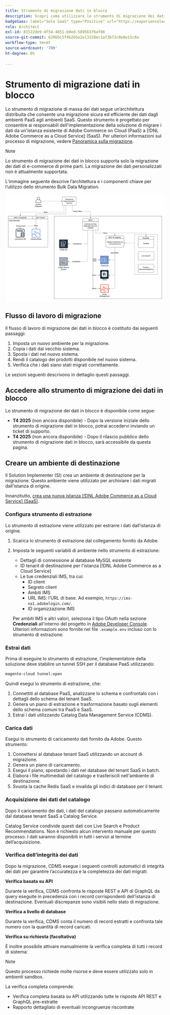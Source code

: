 ```yaml
---
title: Strumento di migrazione dati in blocco
description: Scopri come utilizzare lo strumento di migrazione dei dati in blocco per migrare i dati dall'istanza esistente di Adobe Commerce on Cloud a  [!DNL Adobe Commerce as a Cloud Service].
badgeSaas: label="Solo SaaS" type="Positive" url="https://experienceleague.adobe.com/it/docs/commerce/user-guides/product-solutions" tooltip="Applicabile solo ai progetti Adobe Commerce as a Cloud Service e Adobe Commerce Optimizer (infrastruttura SaaS gestita da Adobe)."
role: Architect
exl-id: 81522de9-df54-4651-b8ed-58956376af86
source-git-commit: 6396bc5f4b265e2e13328ec1af3b72c0e8e15c9a
workflow-type: tm+mt
source-wordcount: '709'
ht-degree: 0%

---
```


# Strumento di migrazione dati in blocco

Lo strumento di migrazione di massa dei dati segue un’architettura distribuita che consente una migrazione sicura ed efficiente dei dati dagli ambienti PaaS agli ambienti SaaS. Questo strumento è progettato per consentire ai responsabili dell&#39;implementazione della soluzione di migrare i dati da un&#39;istanza esistente di Adobe Commerce on Cloud (PaaS) a [!DNL Adobe Commerce as a Cloud Service] (SaaS). Per ulteriori informazioni sul processo di migrazione, vedere [Panoramica sulla migrazione](./overview.md).

>[!NOTE]
>
>Lo strumento di migrazione dei dati in blocco supporta solo la migrazione dei dati di e-commerce di prime parti. La migrazione dei dati personalizzati non è attualmente supportata.

L’immagine seguente descrive l’architettura e i componenti chiave per l’utilizzo dello strumento Bulk Data Migration.

![Architettura dello strumento di migrazione dati in blocco](../assets/bulk-data-diagram.png)

## Flusso di lavoro di migrazione

Il flusso di lavoro di migrazione dei dati in blocco è costituito dai seguenti passaggi:

1. Imposta un nuovo ambiente per la migrazione.
1. Copia i dati dal vecchio sistema.
1. Sposta i dati nel nuovo sistema.
1. Rendi il catalogo dei prodotti disponibile nel nuovo sistema.
1. Verifica che i dati siano stati migrati correttamente.

Le sezioni seguenti descrivono in dettaglio questi passaggi.

## Accedere allo strumento di migrazione dei dati in blocco

Lo strumento di migrazione dei dati in blocco è disponibile come segue:

- **T4 2025** (non ancora disponibile) - Dopo la versione iniziale dello strumento di migrazione dati in blocco, potrai accedervi inviando un ticket di supporto.
- **T4 2025** (non ancora disponibile) - Dopo il rilascio pubblico dello strumento di migrazione dati in blocco, sarà accessibile da questa pagina.

## Creare un ambiente di destinazione

Il Solution Implementer (SI) crea un ambiente di destinazione per la migrazione. Questo ambiente viene utilizzato per archiviare i dati migrati dall’istanza di origine.

Innanzitutto, [crea una nuova istanza  [!DNL Adobe Commerce as a Cloud Service] (SaaS)](../getting-started.md#create-an-instance).

### Configura strumento di estrazione

Lo strumento di estrazione viene utilizzato per estrarre i dati dall’istanza di origine.

1. Scarica lo strumento di estrazione dal collegamento fornito da Adobe.
1. Imposta le seguenti variabili di ambiente nello strumento di estrazione:
   - Dettagli di connessione al database MySQL esistente
   - ID tenant di destinazione per l&#39;istanza [!DNL Adobe Commerce as a Cloud Service]
   - Le tue credenziali IMS, tra cui:
      - ID client
      - Segreto client
      - Ambiti IMS
      - URL IMS: l’URL di base. Ad esempio, `https://ims-na1.adobelogin.com/`.
      - ID organizzazione IMS

   Per ambiti IMS e altri valori, seleziona il tipo OAuth nella sezione **Credenziali** all&#39;interno del progetto in [Adobe Developer Console](https://developer.adobe.com/console/). Ulteriori informazioni sono fornite nel file `.example.env` incluso con lo strumento di estrazione.

### Estrai dati

Prima di eseguire lo strumento di estrazione, l’implementatore della soluzione deve stabilire un tunnel SSH per il database PaaS utilizzando:

```bash
magento-cloud tunnel:open
```

Quindi esegui lo strumento di estrazione, che:

1. Connettiti al database PaaS, analizzane lo schema e confrontalo con i dettagli dello schema del tenant SaaS.
1. Genera un piano di estrazione e trasformazione basato sugli elementi dello schema comuni tra PaaS e SaaS.
1. Estrai i dati utilizzando Catalog Data Management Service (CDMS).

### Carica dati

Esegui lo strumento di caricamento dati fornito da Adobe. Questo strumento:

1. Connettersi al database tenant SaaS utilizzando un account di migrazione.
1. Genera un piano di caricamento.
1. Esegui il piano, spostando i dati nel database del tenant SaaS in batch.
1. Elabora i file multimediali del catalogo e trasferiscili nell&#39;ambiente di destinazione.
1. Svuota la cache Redis SaaS e invalida gli indici di database per il tenant.

### Acquisizione dei dati del catalogo

Dopo il caricamento dei dati, i dati del catalogo passano automaticamente dal database tenant SaaS a Catalog Service.

Catalog Service condivide questi dati con Live Search e Product Recommendations. Non è richiesto alcun intervento manuale per questo processo. I dati saranno disponibili in tutti i servizi al termine dell’acquisizione.

### Verifica dell’integrità dei dati

Dopo la migrazione, CDMS esegue i seguenti controlli automatici di integrità dei dati per garantire l’accuratezza e la completezza dei dati migrati:

**Verifica basata su API**

Durante la verifica, CDMS confronta le risposte REST e API di GraphQL da query eseguite in precedenza con i record corrispondenti dell’istanza di destinazione. Eventuali discrepanze sono visibili nello stato di migrazione.

**Verifica a livello di database**

Durante la verifica, CDMS conta il numero di record estratti e confronta tale numero con la quantità di record caricati.

**Verifica su richiesta (facoltativa)**

È inoltre possibile attivare manualmente la verifica completa di tutti i record di sistema:

>[!NOTE]
>
>Questo processo richiede molte risorse e deve essere utilizzato solo in ambienti sandbox.

La verifica completa comprende:

- Verifica completa basata su API utilizzando tutte le risposte API REST e GraphQL pre-estratte
- Rapporto dettagliato di eventuali incongruenze riscontrate
